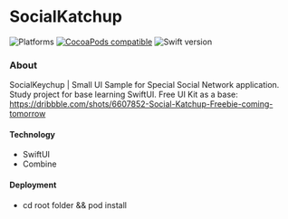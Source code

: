 # SocialKatchup

![Platforms](https://img.shields.io/badge/platforms-ios-lightgrey.svg)
[![CocoaPods compatible](https://img.shields.io/badge/CocoaPods-compatible-4BC51D.svg?style=flat)](#cocoapods)
![Swift version](https://img.shields.io/badge/swift-5.2-orange.svg)

### About

SocialKeychup | Small UI Sample for Special Social Network application. 
Study project for base learning SwiftUI. 
Free UI Kit as a base: https://dribbble.com/shots/6607852-Social-Katchup-Freebie-coming-tomorrow

#### Technology

- SwiftUI
- Combine

#### Deployment

- cd root folder && pod install
